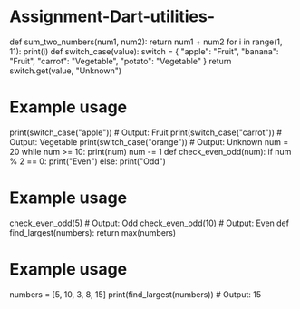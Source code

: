 # Assignment-Dart-utilities-
def sum_two_numbers(num1, num2):
    return num1 + num2
for i in range(1, 11):
    print(i)
def switch_case(value):
    switch = {
        "apple": "Fruit",
        "banana": "Fruit",
        "carrot": "Vegetable",
        "potato": "Vegetable"
    }
    return switch.get(value, "Unknown")

# Example usage
print(switch_case("apple"))  # Output: Fruit
print(switch_case("carrot"))  # Output: Vegetable
print(switch_case("orange"))  # Output: Unknown
num = 20
while num >= 10:
    print(num)
    num -= 1
def check_even_odd(num):
    if num % 2 == 0:
        print("Even")
    else:
        print("Odd")

# Example usage
check_even_odd(5)  # Output: Odd
check_even_odd(10)  # Output: Even
def find_largest(numbers):
    return max(numbers)

# Example usage
numbers = [5, 10, 3, 8, 15]
print(find_largest(numbers))  # Output: 15
